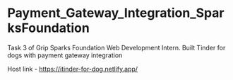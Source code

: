 # Payment_Gateway_Integration_SparksFoundation 
Task 3 of Grip Sparks Foundation Web Development Intern. Built Tinder for dogs with payment gateway integration


Host link - 
https://itinder-for-dog.netlify.app/
